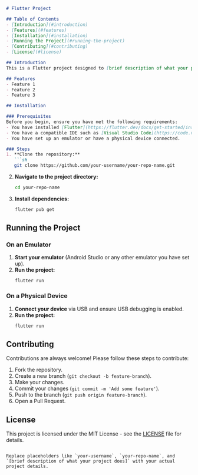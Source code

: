 ```markdown
# Flutter Project

## Table of Contents
- [Introduction](#introduction)
- [Features](#features)
- [Installation](#installation)
- [Running the Project](#running-the-project)
- [Contributing](#contributing)
- [License](#license)

## Introduction
This is a Flutter project designed to [brief description of what your project does]. It is built using the Flutter framework and is compatible with both Android and iOS platforms.

## Features
- Feature 1
- Feature 2
- Feature 3

## Installation

### Prerequisites
Before you begin, ensure you have met the following requirements:
- You have installed [Flutter](https://flutter.dev/docs/get-started/install) on your machine.
- You have a compatible IDE such as [Visual Studio Code](https://code.visualstudio.com/) or [Android Studio](https://developer.android.com/studio).
- You have set up an emulator or have a physical device connected.

### Steps
1. **Clone the repository:**
   ```sh
   git clone https://github.com/your-username/your-repo-name.git
   ```
2. **Navigate to the project directory:**
   ```sh
   cd your-repo-name
   ```
3. **Install dependencies:**
   ```sh
   flutter pub get
   ```

## Running the Project

### On an Emulator
1. **Start your emulator** (Android Studio or any other emulator you have set up).
2. **Run the project:**
   ```sh
   flutter run
   ```

### On a Physical Device
1. **Connect your device** via USB and ensure USB debugging is enabled.
2. **Run the project:**
   ```sh
   flutter run
   ```

## Contributing
Contributions are always welcome! Please follow these steps to contribute:
1. Fork the repository.
2. Create a new branch (`git checkout -b feature-branch`).
3. Make your changes.
4. Commit your changes (`git commit -m 'Add some feature'`).
5. Push to the branch (`git push origin feature-branch`).
6. Open a Pull Request.

## License
This project is licensed under the MIT License - see the [LICENSE](LICENSE) file for details.
```

Replace placeholders like `your-username`, `your-repo-name`, and `[brief description of what your project does]` with your actual project details.
